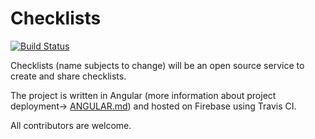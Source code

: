 # Checklists

[![Build Status](https://travis-ci.org/kamilpowalowski/checklists.svg?branch=master)](https://travis-ci.org/kamilpowalowski/checklists)

Checklists (name subjects to change) will be an open source service to create and share checklists.

The project is written in Angular (more information about project deployment-> [ANGULAR.md](ANGULAR.md)) and hosted on Firebase using Travis CI.

All contributors are welcome.
